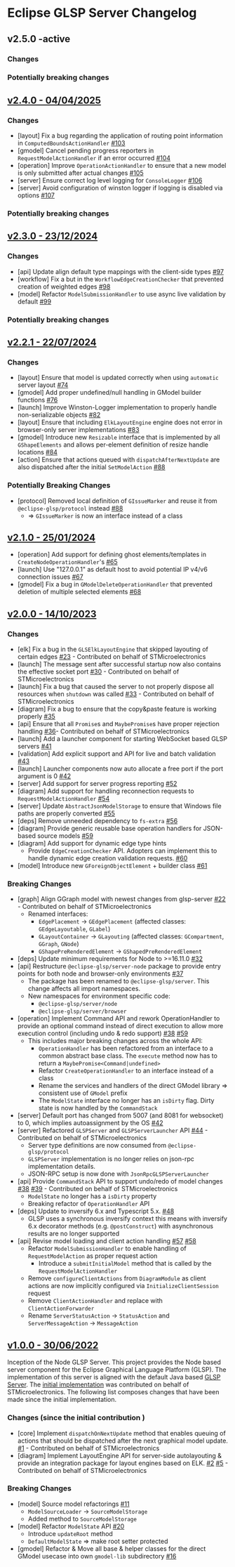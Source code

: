 # Eclipse GLSP Server Changelog

## v2.5.0 -active

### Changes

### Potentially breaking changes

## [v2.4.0 - 04/04/2025](https://github.com/eclipse-glsp/glsp-server-node/releases/tag/v2.4.0)

### Changes

-   [layout] Fix a bug regarding the application of routing point information in `ComputedBoundsActionHandler` [#103](https://github.com/eclipse-glsp/glsp-server-node/pull/103)
-   [gmodel] Cancel pending progress reporters in `RequestModelActionHandler` if an error occurred [#104](https://github.com/eclipse-glsp/glsp-server-node/pull/104)
-   [operation] Improve `OperationActionHandler` to ensure that a new model is only submitted after actual changes [#105](https://github.com/eclipse-glsp/glsp-server-node/pull/105)
-   [server] Ensure correct log level logging for `ConsoleLogger` [#106](https://github.com/eclipse-glsp/glsp-server-node/pull/106)
-   [server] Avoid configuration of winston logger if logging is disabled via options [#107](https://github.com/eclipse-glsp/glsp-server-node/pull/107)

### Potentially breaking changes

## [v2.3.0 - 23/12/2024](https://github.com/eclipse-glsp/glsp-server-node/releases/tag/v2.3.0)

### Changes

-   [api] Update align default type mappings with the client-side types [#97](https://github.com/eclipse-glsp/glsp-server-node/pull/97)
-   [workflow] Fix a but in the `WorkflowEdgeCreationChecker` that prevented creation of weighted edges [#98](https://github.com/eclipse-glsp/glsp-server-node/pull/98)
-   [model] Refactor `ModelSubmissionHandler` to use async live validation by default [#99](https://github.com/eclipse-glsp/glsp-server-node/pull/99/)

### Potentially breaking changes

## [v2.2.1 - 22/07/2024](https://github.com/eclipse-glsp/glsp-server-node/releases/tag/v2.2.1)

### Changes

-   [layout] Ensure that model is updated correctly when using `automatic` server layout [#74](https://github.com/eclipse-glsp/glsp-server-node/pull/74)
-   [gmodel] Add proper undefined/null handling in GModel builder functions [#76](https://github.com/eclipse-glsp/glsp-server-node/pull/76)
-   [launch] Improve Winston-Logger implementation to properly handle non-serializable objects [#82](https://github.com/eclipse-glsp/glsp-server-node/pull/82)
-   [layout] Ensure that including `ElkLayoutEngine` engine does not error in browser-only server implementations [#83](https://github.com/eclipse-glsp/glsp-server-node/pull/83)
-   [gmodel] Introduce new `Resizable` interface that is implemented by all `GShapeElements` and allows per-element definition of resize handle locations [#84](https://github.com/eclipse-glsp/glsp-server-node/pull/84)
-   [action] Ensure that actions queued with `dispatchAfterNextUpdate` are also dispatched after the initial `SetModelAction` [#88](https://github.com/eclipse-glsp/glsp-server-node/pull/88)

### Potentially Breaking Changes

-   [protocol] Removed local definition of `GIssueMarker` and reuse it from `@eclipse-glsp/protocol` instead [#88](https://github.com/eclipse-glsp/glsp-server-node/pull/88)
    -   => `GIssueMarker` is now an interface instead of a class

## [v2.1.0 - 25/01/2024](https://github.com/eclipse-glsp/glsp-server-node/releases/tag/v2.1.0)

-   [operation] Add support for defining ghost elements/templates in `CreateNodeOperationHandler`'s [#65](https://github.com/eclipse-glsp/glsp-server-node/pull/65)
-   [launch] Use "127.0.0.1" as default host to avoid potential IP v4/v6 connection issues [#67](https://github.com/eclipse-glsp/glsp-server-node/pull/67)
-   [gmodel] Fix a bug in `GModelDeleteOperationHandler` that prevented deletion of multiple selected elements [#68](https://github.com/eclipse-glsp/glsp-server-node/pull/68)

## [v2.0.0 - 14/10/2023](<(https://github.com/eclipse-glsp/glsp-server-node/releases/tag/v2.0.0)>)

### Changes

-   [elk] Fix a bug in the `GLSElkLayoutEngine` that skipped layouting of certain edges [#23](https://github.com/eclipse-glsp/glsp-server-node/pull/23) - Contributed on behalf of STMicroelectronics
-   [launch] The message sent after successful startup now also contains the effective socket port [#30](https://github.com/eclipse-glsp/glsp-server-node/pull/30) - Contributed on behalf of STMicroelectronics
-   [launch] Fix a bug that caused the server to not properly dispose all resources when `shutdown` was called [#33](https://github.com/eclipse-glsp/glsp-server-node/pull/33) - Contributed on behalf of STMicroelectronics
-   [diagram] Fix a bug to ensure that the copy&paste feature is working properly [#35](https://github.com/eclipse-glsp/glsp-server-node/pull/35)
-   [api] Ensure that all `Promise`s and `MaybePromise`s have proper rejection handling [#36](https://github.com/eclipse-glsp/glsp-server-node/pull/36)- Contributed on behalf of STMicroelectronics
-   [launch] Add a launcher component for starting WebSocket based GLSP servers [#41](https://github.com/eclipse-glsp/glsp-server-node/pull/41)
-   [validation] Add explicit support and API for live and batch validation [#43](https://github.com/eclipse-glsp/glsp-server-node/pull/43)
-   [launch] Launcher components now auto allocate a free port if the port argument is 0 [#42](https://github.com/eclipse-glsp/glsp-server-node/pull/42)
-   [server] Add support for server progress reporting [#52](https://github.com/eclipse-glsp/glsp-server-node/pull/52)
-   [diagram] Add support for handling reconnection requests to `RequestModelActionHandler` [#54](https://github.com/eclipse-glsp/glsp-server-node/pull/54/)
-   [server] Update `AbstractJsonModelStorage` to ensure that Windows file paths are properly converted [#55](https://github.com/eclipse-glsp/glsp-server-node/pull/55)
-   [deps] Remove unneeded dependency to `fs-extra` [#56](https://github.com/eclipse-glsp/glsp-server-node/pull/56)
-   [diagram] Provide generic reusable base operation handlers for JSON-based source models [#59](https://github.com/eclipse-glsp/glsp-server-node/pull/59)
-   [diagram] Add support for dynamic edge type hints
    -   Provide `EdgeCreationChecker` API. Adopters can implement this to handle dynamic edge creation validation requests. [#60](https://github.com/eclipse-glsp/glsp-server-node/pull/60)
-   [model] Introduce new `GForeignObjectElement` + builder class [#61](https://github.com/eclipse-glsp/glsp-server-node/pull/61)

### Breaking Changes

-   [graph] Align GGraph model with newest changes from glsp-server [#22](https://github.com/eclipse-glsp/glsp-server-node/pull/22) - Contributed on behalf of STMicroelectronics
    -   Renamed interfaces:
        -   `EdgePlacement` -> `GEdgePlacement` (affected classes: `GEdgeLayoutable`, `GLabel`)
        -   `GLayoutContainer` -> `GLayouting` (affected classes: `GCompartment`, `GGraph`, `GNode`)
        -   `GShapePreRenderedElement` -> `GShapedPreRenderedElement`
-   [deps] Update minimum requirements for Node to >=16.11.0 [#32](https://github.com/eclipse-glsp/glsp-client/pull/32)
-   [api] Restructure `@eclipse-glsp/server-node` package to provide entry points for both node and browser-only environments [#37](https://github.com/eclipse-glsp/glsp-server-node/pull/37)
    -   The package has been renamed to `@eclipse-glsp/server`. This change affects all import namespaces.
    -   New namespaces for environment specific code:
        -   `@eclipse-glsp/server/node`
        -   `@eclipse-glsp/server/browser`
-   [operation] Implement Command API and rework OperationHandler to provide an optional command instead of direct execution to allow more execution control (including undo & redo support) [#38](https://github.com/eclipse-glsp/glsp-server-node/pull/38) [#59](https://github.com/eclipse-glsp/glsp-server-node/pull/59)
    -   This includes major breaking changes across the whole API:
        -   `OperationHandler` has been refactored from an interface to a common abstract base class. The `execute` method now has to return a `MaybePromise<Command|undefined>`
        -   Refactor `CreateOperationHandler` to an interface instead of a class
        -   Rename the services and handlers of the direct GModel library => consistent use of `GModel` prefix
        -   The `ModelState` interface no longer has an `isDirty` flag. Dirty state is now handled by the `CommandStack`
-   [server] Default port has changed from 5007 (and 8081 for websocket) to 0, which implies autoassignment by the OS [#42](https://github.com/eclipse-glsp/glsp-server-node/pull/42)
-   [server] Refactored `GLSPServer` and `GLSPServerLauncher` API [#44](https://github.com/eclipse-glsp/glsp-server-node/pull/44) - Contributed on behalf of STMicroelectronics
    -   Server type definitions are now consumed from `@eclipse-glsp/protocol`
    -   `GLSPServer` implementation is no longer relies on json-rpc implementation details.
    -   JSON-RPC setup is now done with `JsonRpcGLSPServerLauncher`
-   [api] Provide `CommandStack` API to support undo/redo of model changes [#38](https://github.com/eclipse-glsp/glsp-server-node/pull/38) [#39](https://github.com/eclipse-glsp/glsp-server-node/pull/39) - Contributed on behalf of STMicroelectronics
    -   `ModelState` no longer has a `isDirty` property
    -   Breaking refactor of `OperationHandler` API
-   [deps] Update to inversify 6.x and Typescript 5.x. [#48](https://github.com/eclipse-glsp/glsp-server-node/pull/48)
    -   GLSP uses a synchronous inversify context this means with inversify 6.x decorator methods (e.g. `@postConstruct`) with asynchronous results are no longer supported
-   [api] Revise model loading and client action handling [#57](https://github.com/eclipse-glsp/glsp-server-node/pull/57) [#58](https://github.com/eclipse-glsp/glsp-server-node/pull/58)
    -   Refactor `ModelSubmissionHandler` to enable handling of `RequestModelAction` as proper request action
        -   Introduce a `submitInitialModel` method that is called by the `RequestModelActionHandler`
    -   Remove `configureClientActions` from `DiagramModule` as client actions are now implicitly configured via `InitializeClientSession` request
    -   Remove `ClientActionHandler` and replace with `ClientActionForwarder`
    -   Rename `ServerStatusAction` -> `StatusAction` and `ServerMessageAction` -> `MessageAction`

## [v1.0.0 - 30/06/2022](https://github.com/eclipse-glsp/glsp-server-node/releases/tag/v1.0.0)

Inception of the Node GLSP Server.
This project provides the Node based server component for the Eclipse Graphical Language Platform (GLSP).
The implementation of this server is aligned with the default Java based [GLSP Server](https://github.com/eclipse-glsp/glsp-server).
The [initial implementation](https://github.com/eclipse-glsp/glsp-server-node/commit/4fba8e8beef07798a7eff27c9c04ca68583e5960) was contributed on behalf of STMicroelectronics.
The following list composes changes that have been made since the initial implementation.

### Changes (since the initial contribution )

-   [core] Implement `dispatchOnNextUpdate` method that enables queuing of actions that should be dispatched after the next graphical model update. [#1](https://github.com/eclipse-glsp/glsp-server-node/pull/1) - Contributed on behalf of STMicroelectronics
-   [diagram] Implement LayoutEngine API for server-side autolayouting & provide an integration package for layout engines based on ELK. [#2](https://github.com/eclipse-glsp/glsp-server-node/pull/2) [#5](https://github.com/eclipse-glsp/glsp-server-node/pull/5) - Contributed on behalf of STMicroelectronics

### Breaking Changes

-   [model] Source model refactorings [#11](https://github.com/eclipse-glsp/glsp-server-node/pull/11)
    -   `ModelSourceLoader` → `SourceModelStorage`
    -   Added method to `SourceModelStorage`
-   [model] Refactor `ModelState` API [#20](https://github.com/eclipse-glsp/glsp-server-node/pull/20)
    -   Introduce `updateRoot` method
    -   `DefaultModelState` => make root setter protected
-   [gmodel] Refactor & Move all base & helper classes for the direct GModel usecase into own `gmodel-lib` subdirectory [#16](https://github.com/eclipse-glsp/glsp-server-node/pull/16)
